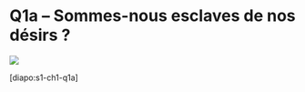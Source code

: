# Q1a – Sommes-nous esclaves de nos désirs ?

![](https://i.ibb.co/WKZsCWY/steve-cutts-happiness-t.jpg)

[diapo:s1-ch1-q1a]